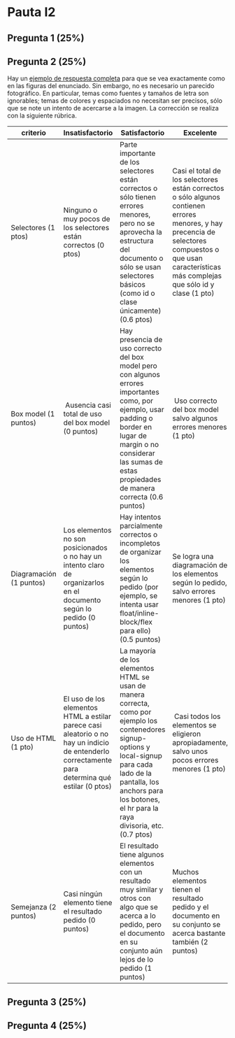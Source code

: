 # Pauta I2

## Pregunta 1 (25%)

## Pregunta 2 (25%)

Hay un [ejemplo de respuesta completa](code/pregunta2) para que se vea exactamente como en las figuras del enunciado. Sin embargo, no es necesario un parecido fotográfico. En particular, temas como fuentes y tamaños de letra son ignorables; temas de colores y espaciados no necesitan ser precisos, sólo que se note un intento de acercarse a la imagen. La corrección se realiza con la siguiente rúbrica.

criterio  | Insatisfactorio  | Satisfactorio  |  Excelente
----------|------------------|----------------|-------------
Selectores (1 ptos) | Ninguno o muy pocos de los selectores están correctos (0 ptos) |  Parte importante de los selectores están correctos o sólo tienen errores menores, pero no se aprovecha la estructura del documento o sólo se usan selectores básicos (como id o clase únicamente) (0.6 ptos) | Casi el total de los selectores están correctos o sólo algunos contienen errores menores, y hay precencia de selectores compuestos o que usan características más complejas que sólo id y clase (1 pto)
Box model (1 puntos) | Ausencia casi total de uso del box model (0 puntos) | Hay presencia de uso correcto del box model pero con algunos errores importantes como, por ejemplo, usar padding o border en lugar de margin o no considerar las sumas de estas propiedades de manera correcta (0.6 puntos) | Uso correcto del box model salvo algunos errores menores (1 pto)
Diagramación (1 puntos) | Los elementos no son posicionados o no hay un intento claro de organizarlos en el documento según lo pedido (0 puntos) | Hay intentos parcialmente correctos o incompletos de organizar los elementos según lo pedido (por ejemplo, se intenta usar float/inline-block/flex para ello) (0.5 puntos) | Se logra una diagramación de los elementos según lo pedido, salvo errores menores (1 pto)
Uso de HTML (1 pto) | El uso de los elementos HTML a estilar parece casi aleatorio o no hay un indicio de entenderlo correctamente para determina qué estilar (0 ptos) | La mayoría de los elementos HTML se usan de manera correcta, como por ejemplo los contenedores signup-options y local-signup para cada lado de la pantalla, los anchors para los botones, el hr para la raya divisoria, etc. (0.7 ptos) | Casi todos los elementos se eligieron apropiadamente, salvo unos pocos errores menores (1 pto)
Semejanza (2 puntos) | Casi ningún elemento tiene el resultado pedido (0 puntos) | El resultado tiene algunos elementos con un resultado muy similar y otros con algo que se acerca a lo pedido, pero el documento en su conjunto aún lejos de lo pedido (1 puntos) | Muchos elementos tienen el resultado pedido y el documento en su conjunto se acerca bastante también (2 puntos)

## Pregunta 3 (25%)

## Pregunta 4 (25%)
